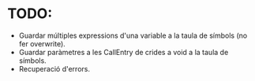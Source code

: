 # TODO:
+ Guardar múltiples expressions d'una variable a la taula de símbols (no fer overwrite).
+ Guardar paràmetres a les CallEntry de crides a void a la taula de símbols. 
+ Recuperació d'errors.